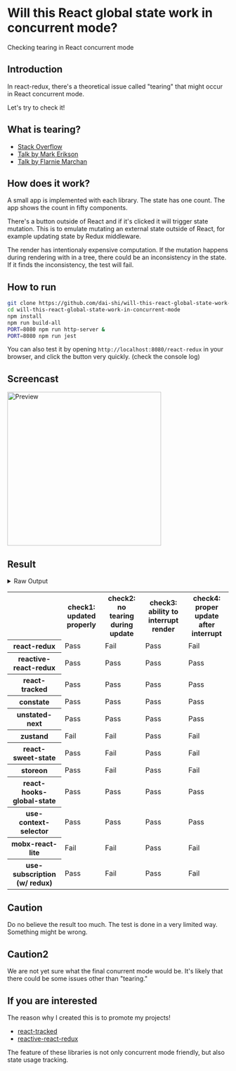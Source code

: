 # Will this React global state work in concurrent mode?

Checking tearing in React concurrent mode

## Introduction

In react-redux, there's a theoretical issue called "tearing"
that might occur in React concurrent mode.

Let's try to check it!

## What is tearing?

- [Stack Overflow](https://stackoverflow.com/questions/54891675/what-is-tearing-in-the-context-of-the-react-redux)
- [Talk by Mark Erikson](https://www.youtube.com/watch?v=yOZ4Ml9LlWE&t=933s)
- [Talk by Flarnie Marchan](https://www.youtube.com/watch?v=V1Ly-8Z1wQA&t=1079s)

## How does it work?

A small app is implemented with each library.
The state has one count.
The app shows the count in fifty components.

There's a button outside of React and
if it's clicked it will trigger state mutation.
This is to emulate mutating an external state outside of React,
for example updating state by Redux middleware.

The render has intentionaly expensive computation.
If the mutation happens during rendering with in a tree,
there could be an inconsistency in the state.
If it finds the inconsistency, the test will fail.

## How to run

```bash
git clone https://github.com/dai-shi/will-this-react-global-state-work-in-concurrent-mode.git
cd will-this-react-global-state-work-in-concurrent-mode
npm install
npm run build-all
PORT=8080 npm run http-server &
PORT=8080 npm run jest
```

You can also test it by opening `http://localhost:8080/react-redux`
in your browser, and click the button very quickly. (check the console log)

## Screencast

<img src="https://user-images.githubusercontent.com/490574/61502196-ce109200-aa0d-11e9-9efc-6203545d367c.gif" alt="Preview" width="350" />

## Result

<details>
<summary>Raw Output</summary>

```
  react-redux
    ✓ check1: updated properly (2889ms)
    ✕ check2: no tearing during update (22ms)
    ✓ check3: ability to interrupt render
    ✕ check4: proper update after interrupt (5086ms)
  reactive-react-redux
    ✓ check1: updated properly (2622ms)
    ✓ check2: no tearing during update (7ms)
    ✓ check3: ability to interrupt render
    ✓ check4: proper update after interrupt (888ms)
  react-tracked
    ✓ check1: updated properly (4377ms)
    ✓ check2: no tearing during update (1ms)
    ✓ check3: ability to interrupt render
    ✓ check4: proper update after interrupt (928ms)
  constate
    ✓ check1: updated properly (4380ms)
    ✓ check2: no tearing during update (1ms)
    ✓ check3: ability to interrupt render (1ms)
    ✓ check4: proper update after interrupt (975ms)
  unstated-next
    ✓ check1: updated properly (4361ms)
    ✓ check2: no tearing during update (1ms)
    ✓ check3: ability to interrupt render
    ✓ check4: proper update after interrupt (952ms)
  zustand
    ✕ check1: updated properly (11003ms)
    ✕ check2: no tearing during update (3ms)
    ✓ check3: ability to interrupt render
    ✕ check4: proper update after interrupt (5072ms)
  react-sweet-state
    ✓ check1: updated properly (3127ms)
    ✕ check2: no tearing during update (39ms)
    ✓ check3: ability to interrupt render (1ms)
    ✕ check4: proper update after interrupt (5128ms)
  storeon
    ✓ check1: updated properly (2497ms)
    ✕ check2: no tearing during update (2ms)
    ✓ check3: ability to interrupt render
    ✕ check4: proper update after interrupt (5134ms)
  react-hooks-global-state
    ✓ check1: updated properly (4297ms)
    ✓ check2: no tearing during update (1ms)
    ✓ check3: ability to interrupt render
    ✓ check4: proper update after interrupt (939ms)
  use-context-selector
    ✓ check1: updated properly (4573ms)
    ✓ check2: no tearing during update (1ms)
    ✓ check3: ability to interrupt render
    ✓ check4: proper update after interrupt (905ms)
  mobx-react-lite
    ✕ check1: updated properly (10940ms)
    ✕ check2: no tearing during update (1ms)
    ✓ check3: ability to interrupt render (1ms)
    ✕ check4: proper update after interrupt (5052ms)
  use-subscription
    ✓ check1: updated properly (1749ms)
    ✕ check2: no tearing during update (15ms)
    ✓ check3: ability to interrupt render
    ✕ check4: proper update after interrupt (5087ms)
```

</details>

<table>
  <tr>
    <th></th>
    <th>check1: updated properly</th>
    <th>check2: no tearing during update</th>
    <th>check3: ability to interrupt render</th>
    <th>check4: proper update after interrupt</th>
  </tr>

  <tr>
    <th>react-redux</th>
    <td>Pass</td>
    <td>Fail</td>
    <td>Pass</td>
    <td>Fail</td>
  </tr>

  <tr>
    <th>reactive-react-redux</th>
    <td>Pass</td>
    <td>Pass</td>
    <td>Pass</td>
    <td>Pass</td>
  </tr>

  </tr>
    <th>react-tracked</th>
    <td>Pass</td>
    <td>Pass</td>
    <td>Pass</td>
    <td>Pass</td>
  </tr>

  </tr>
    <th>constate</th>
    <td>Pass</td>
    <td>Pass</td>
    <td>Pass</td>
    <td>Pass</td>
  </tr>

  </tr>
    <th>unstated-next</th>
    <td>Pass</td>
    <td>Pass</td>
    <td>Pass</td>
    <td>Pass</td>
  </tr>

  </tr>
    <th>zustand</th>
    <td>Fail</td>
    <td>Fail</td>
    <td>Pass</td>
    <td>Fail</td>
  </tr>

  </tr>
    <th>react-sweet-state</th>
    <td>Pass</td>
    <td>Fail</td>
    <td>Pass</td>
    <td>Fail</td>
  </tr>

  </tr>
    <th>storeon</th>
    <td>Pass</td>
    <td>Fail</td>
    <td>Pass</td>
    <td>Fail</td>
  </tr>

  </tr>
    <th>react-hooks-global-state</th>
    <td>Pass</td>
    <td>Pass</td>
    <td>Pass</td>
    <td>Pass</td>
  </tr>

  </tr>
    <th>use-context-selector</th>
    <td>Pass</td>
    <td>Pass</td>
    <td>Pass</td>
    <td>Pass</td>
  </tr>

  </tr>
    <th>mobx-react-lite</th>
    <td>Fail</td>
    <td>Fail</td>
    <td>Pass</td>
    <td>Fail</td>
  </tr>

  </tr>
    <th>use-subscription (w/ redux)</th>
    <td>Pass</td>
    <td>Fail</td>
    <td>Pass</td>
    <td>Fail</td>
  </tr>
</table>

## Caution

Do no believe the result too much.
The test is done in a very limited way.
Something might be wrong.

## Caution2

We are not yet sure what the final conurrent mode would be.
It's likely that there could be some issues other than "tearing."

## If you are interested

The reason why I created this is to promote my projects!

- [react-tracked](https://github.com/dai-shi/react-tracked)
- [reactive-react-redux](https://github.com/dai-shi/reactive-react-redux)

The feature of these libraries is not only concurrent mode friendly,
but also state usage tracking.
